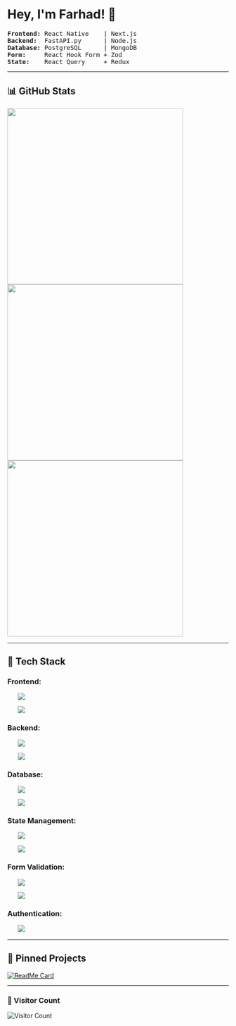# Hey, I'm Farhad! 👋

<pre>
<strong>Frontend:</strong> React Native    | Next.js
<strong>Backend:</strong>  FastAPI.py      | Node.js
<strong>Database:</strong> PostgreSQL      | MongoDB
<strong>Form:</strong>     React Hook Form + Zod
<strong>State:</strong>    React Query     + Redux
</pre>

---

## 📊 GitHub Stats  
<div align="left">
  <div><img width="400em" src="https://github-readme-stats.vercel.app/api?username=farhad-fbm&show_icons=true&theme=radical" /></div>
  <div><img width="400em" src="https://github-readme-streak-stats.herokuapp.com/?user=farhad-fbm&theme=dark" /></div>
  <div><img width="400em" src="https://github-readme-stats.vercel.app/api/top-langs/?username=farhad-fbm&layout=compact&theme=radical" /></div>
</div>

---

## 🚀 Tech Stack  
### **Frontend:**
<ul type="none">
  <li>
<!--       <img src="https://img.shields.io/badge/React-20232A?style=for-the-badge&logo=react&logoColor=61DAFB" /> -->
     <p><img src="https://img.shields.io/badge/React_Native-20232A?style=for-the-badge&logo=react&logoColor=61DAFB" /></p>
      <p><img src="https://img.shields.io/badge/Next.js-000000?style=for-the-badge&logo=nextdotjs&logoColor=white" /></p>
  </li>
</ul>

### **Backend:**
<ul type="none">
  <li>
      <p><img src="https://img.shields.io/badge/FastAPI-009688?style=for-the-badge&logo=fastapi&logoColor=white" /></p>
      <p><img src="https://img.shields.io/badge/Node.js-43853D?style=for-the-badge&logo=node.js&logoColor=white" /></p>
<!--       <img src="https://img.shields.io/badge/Fastify-000000?style=for-the-badge&logo=fastify&logoColor=white" /> -->
  </li>
</ul>

### **Database:**
<ul type="none">
  <li>
      <p><img src="https://img.shields.io/badge/PostgreSQL-316192?style=for-the-badge&logo=postgresql&logoColor=white" /></p>
     <p><img src="https://img.shields.io/badge/MongoDB-47A248?style=for-the-badge&logo=mongodb&logoColor=white" /></p>
  </li>
</ul>

### **State Management:**
<ul type="none">
  <li>
      <p><img src="https://img.shields.io/badge/React_Query-FF4154?style=for-the-badge&logo=reactquery&logoColor=white" /></p>
<!--       <img src="https://img.shields.io/badge/Axios-5A29E4?style=for-the-badge&logo=axios&logoColor=white" /> -->
      <p><img src="https://img.shields.io/badge/Redux-764ABC?style=for-the-badge&logo=redux&logoColor=white" /></p>
  </li>
</ul>

### **Form Validation:**
<ul type="none">
  <li>
      <p><img src="https://img.shields.io/badge/React_Hook_Form-EC5990?style=for-the-badge&logo=reacthookform&logoColor=white" /></p>
      <p><img src="https://img.shields.io/badge/Zod-3178C6?style=for-the-badge&logo=typescript&logoColor=white" /></p>
  </li>
</ul>

### **Authentication:**
<ul type="none">
  <li>
      <img src="https://img.shields.io/badge/Firebase-FFCA28?style=for-the-badge&logo=firebase&logoColor=black" />
  </li>
</ul>


---

## 📌 Pinned Projects  
[![ReadMe Card](https://github-readme-stats.vercel.app/api/pin/?username=farhad-fbm&repo=your-repo)](https://github.com/farhad-fbm/your-repo)  

---

### 👀 Visitor Count  
![Visitor Count](https://visitor-badge.glitch.me/badge?page_id=farhad-fbm)
